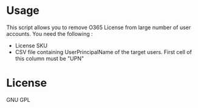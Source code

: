 # Usage

This script allows you to remove O365 License from large number of user accounts. You need the following :

 - License SKU
 - CSV file containing UserPrincipalName of the target users. First cell of this column must be "UPN"


# License
GNU GPL
